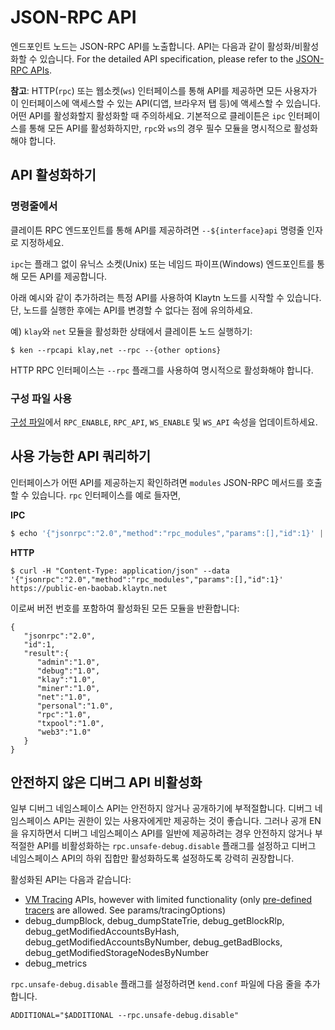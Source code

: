 # JSON-RPC API

엔드포인트 노드는 JSON-RPC API를 노출합니다. API는 다음과 같이 활성화/비활성화할 수 있습니다. For the detailed API specification, please refer to the [JSON-RPC APIs](../../../references/json-rpc/klay/account-created).

**참고**: HTTP(`rpc`) 또는 웹소켓(`ws`) 인터페이스를 통해 API를 제공하면 모든 사용자가 이 인터페이스에 액세스할 수 있는 API(디앱, 브라우저 탭 등)에 액세스할 수 있습니다. 어떤 API를 활성화할지 활성화할 때 주의하세요. 기본적으로 클레이튼은 `ipc` 인터페이스를 통해 모든 API를 활성화하지만, `rpc`와 `ws`의 경우 필수 모듈을 명시적으로 활성화해야 합니다.

## API 활성화하기 <a id="enabling-apis"></a>

### 명령줄에서 <a id="from-commandline"></a>

클레이튼 RPC 엔드포인트를 통해 API를 제공하려면 `--${interface}api`
명령줄 인자로 지정하세요.

`ipc`는 플래그 없이 유닉스 소켓(Unix) 또는 네임드 파이프(Windows) 엔드포인트를 통해 모든 API를 제공합니다.

아래 예시와 같이 추가하려는 특정 API를 사용하여 Klaytn 노드를 시작할 수 있습니다. 단, 노드를 실행한 후에는 API를 변경할 수 없다는 점에 유의하세요.

예) `klay`와 `net` 모듈을 활성화한 상태에서 클레이튼 노드 실행하기:

```shell
$ ken --rpcapi klay,net --rpc --{other options}
```

HTTP RPC 인터페이스는 `--rpc` 플래그를 사용하여 명시적으로 활성화해야 합니다.

### 구성 파일 사용 <a id="using-configuration"></a>

[구성 파일](../../misc/operation/configuration.md)에서 `RPC_ENABLE`, `RPC_API`, `WS_ENABLE` 및 `WS_API` 속성을 업데이트하세요.

## 사용 가능한 API 쿼리하기 <a id="querying-enabled-apis"></a>

인터페이스가 어떤 API를 제공하는지 확인하려면 `modules` JSON-RPC 메서드를 호출할 수 있습니다. `rpc` 인터페이스를 예로 들자면,

**IPC**

```javascript
$ echo '{"jsonrpc":"2.0","method":"rpc_modules","params":[],"id":1}' | nc -U klay.ipc
```

**HTTP**

```shell
$ curl -H "Content-Type: application/json" --data '{"jsonrpc":"2.0","method":"rpc_modules","params":[],"id":1}' https://public-en-baobab.klaytn.net
```

이로써 버전 번호를 포함하여 활성화된 모든 모듈을 반환합니다:

```
{
   "jsonrpc":"2.0",
   "id":1,
   "result":{
      "admin":"1.0",
      "debug":"1.0",
      "klay":"1.0",
      "miner":"1.0",
      "net":"1.0",
      "personal":"1.0",
      "rpc":"1.0",
      "txpool":"1.0",
      "web3":"1.0"
   }
}
```

## 안전하지 않은 디버그 API 비활성화 <a id="disabling-unsafe-debug-apis"></a>

일부 디버그 네임스페이스 API는 안전하지 않거나 공개하기에 부적절합니다.
디버그 네임스페이스 API는 권한이 있는 사용자에게만 제공하는 것이 좋습니다.
그러나 공개 EN을 유지하면서 디버그 네임스페이스 API를 일반에 제공하려는 경우
안전하지 않거나 부적절한 API를 비활성화하는 `rpc.unsafe-debug.disable` 플래그를 설정하고 디버그 네임스페이스 API의 하위 집합만 활성화하도록 설정하도록 강력히 권장합니다.

활성화된 API는 다음과 같습니다:

- [VM Tracing](../../../references/json-rpc/debug/trace-bad-block) APIs, however with limited functionality (only [pre-defined tracers](../../../references/json-rpc/debug/trace-bad-block) are allowed. See params/tracingOptions)
- debug_dumpBlock, debug_dumpStateTrie, debug_getBlockRlp, debug_getModifiedAccountsByHash, debug_getModifiedAccountsByNumber, debug_getBadBlocks, debug_getModifiedStorageNodesByNumber
- debug_metrics

`rpc.unsafe-debug.disable` 플래그를 설정하려면 `kend.conf` 파일에 다음 줄을 추가합니다.

```
ADDITIONAL="$ADDITIONAL --rpc.unsafe-debug.disable"
```
